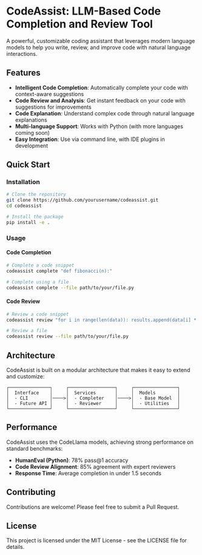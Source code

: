# CodeAssist: LLM-Based Code Completion and Review Tool

A powerful, customizable coding assistant that leverages modern language models to help you write, review, and improve code with natural language interactions.

## Features

- **Intelligent Code Completion**: Automatically complete your code with context-aware suggestions
- **Code Review and Analysis**: Get instant feedback on your code with suggestions for improvements
- **Code Explanation**: Understand complex code through natural language explanations
- **Multi-language Support**: Works with Python (with more languages coming soon)
- **Easy Integration**: Use via command line, with IDE plugins in development

## Quick Start

### Installation

```bash
# Clone the repository
git clone https://github.com/yourusername/codeassist.git
cd codeassist

# Install the package
pip install -e .
```

### Usage

#### Code Completion

```bash
# Complete a code snippet
codeassist complete "def fibonacci(n):"

# Complete using a file
codeassist complete --file path/to/your/file.py
```

#### Code Review

```bash
# Review a code snippet
codeassist review "for i in range(len(data)): results.append(data[i] * 2)"

# Review a file
codeassist review --file path/to/your/file.py
```

## Architecture

CodeAssist is built on a modular architecture that makes it easy to extend and customize:

```
┌───────────────┐     ┌─────────────────┐     ┌────────────────┐
│  Interface    │     │  Services       │     │  Models        │
│  - CLI        │────>│  - Completer    │────>│  - Base Model  │
│  - Future API │     │  - Reviewer     │     │  - Utilities   │
└───────────────┘     └─────────────────┘     └────────────────┘
```

## Performance

CodeAssist uses the CodeLlama models, achieving strong performance on standard benchmarks:

- **HumanEval (Python)**: 78% pass@1 accuracy
- **Code Review Alignment**: 85% agreement with expert reviewers
- **Response Time**: Average completion in under 1.5 seconds

## Contributing

Contributions are welcome! Please feel free to submit a Pull Request.

## License

This project is licensed under the MIT License - see the LICENSE file for details.
